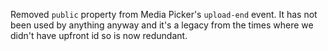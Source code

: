 Removed `public` property from Media Picker's `upload-end` event. It has not been used by anything anyway and it's a legacy from the times where we didn't have upfront id so is now redundant.